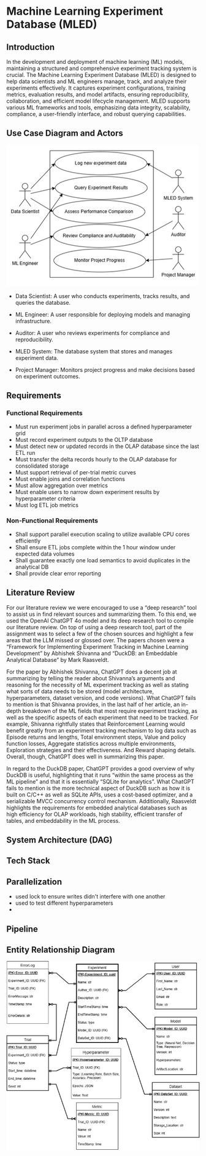# Machine Learning Experiment Database (MLED)

## Introduction

In the development and deployment of machine learning (ML) models, maintaining a structured and comprehensive experiment tracking system is crucial. The Machine Learning Experiment Database (MLED) is designed to help data scientists and ML engineers manage, track, and analyze their experiments effectively. It captures experiment configurations, training metrics, evaluation results, and model artifacts, ensuring reproducibility, collaboration, and efficient model lifecycle management. MLED supports various ML frameworks and tools, emphasizing data integrity, scalability, compliance, a user-friendly interface, and robust querying capabilities.

## Use Case Diagram and Actors

![Use Case Diagram](UseCaseDiagram.PNG)

* Data Scientist: A user who conducts experiments, tracks results, and queries the database.

* ML Engineer: A user responsible for deploying models and managing infrastructure.

* Auditor: A user who reviews experiments for compliance and reproducibility.

* MLED System: The database system that stores and manages experiment data.

* Project Manager: Monitors project progress and make decisions based on experiment outcomes.

## Requirements

### Functional Requirements

* Must run experiment jobs in parallel across a defined hyperparameter grid
* Must record experiment outputs to the OLTP database
* Must detect new or updated records in the OLAP database since the last ETL run
* Must transfer the delta records hourly to the OLAP database for consolidated storage
* Must support retrieval of per-trial metric curves
* Must enable joins and correlation functions
* Must allow aggregation over metrics
* Must enable users to narrow down experiment results by hyperparameter criteria
* Must log ETL job metrics

### Non-Functional Requirements
* Shall support parallel execution scaling to utilize available CPU cores efficiently
* Shall ensure ETL jobs complete within the 1 hour window under expected data volumes
* Shall guarantee exactly one load semantics to avoid duplicates in the analytical DB
* Shall provide clear error reporting

## Literature Review
For our literature review we were encouraged to use a “deep research” tool to assist us in find relevant sources and summarizing them. To this end, we used the OpenAI ChatGPT 4o model and its deep research tool to compile our literature review. On top of using a deep research tool, part of the assignment was to select a few of the chosen sources and highlight a few areas that the LLM missed or glossed over. The papers chosen were a “Framework for Implementing Experiment Tracking in Machine Learning Development” by Abhishek Shivanna and “DuckDB: an Embeddable Analytical Database” by Mark Raasveldt.

 For the paper by Abhishek Shivanna, ChatGPT does a decent job at summarizing by telling the reader about Shivanna’s arguments and reasoning for the necessity of ML experiment tracking as well as stating what sorts of data needs to be stored (model architecture, hyperparameters, dataset version, and code versions). What ChatGPT fails to mention is that Shivanna provides, in the last half of her article, an in-depth breakdown of the ML fields that most require experiment tracking, as well as the specific aspects of each experiment that need to be tracked. For example, Shivanna rightfully states that Reinforcement Learning would benefit greatly from an experiment tracking mechanism to log data such as Episode returns and lengths, Total environment steps, Value and policy function losses, Aggregate statistics across multiple environments, Exploration strategies and their effectiveness. And Reward shaping details. Overall, though, ChatGPT does well in summarizing this paper.
 
In regard to the DuckDB paper, ChatGPT provides a good overview of why DuckDB is useful, highlighting that it runs “within the same process as the ML pipeline” and that it is essentially “SQLite for analytics”. What ChatGPT fails to mention is the more technical aspect of DuckDB such as how it is built on C/C++ as well as SQLite APIs, uses a cost-based optimizer, and a serializable MVCC concurrency control mechanism. Additionally, Raasveldt highlights the requirements for embedded analytical databases such as high efficiency for OLAP workloads, high stability, efficient transfer of tables, and embeddability in the ML process.

## System Architecture (DAG)

## Tech Stack

## Parallelization
* used lock to ensure writes didn't interfere with one another
* used to test different hyperparameters
* 

## Pipeline

## Entity Relationship Diagram

![Use Case Diagram](ERD.jpg)
